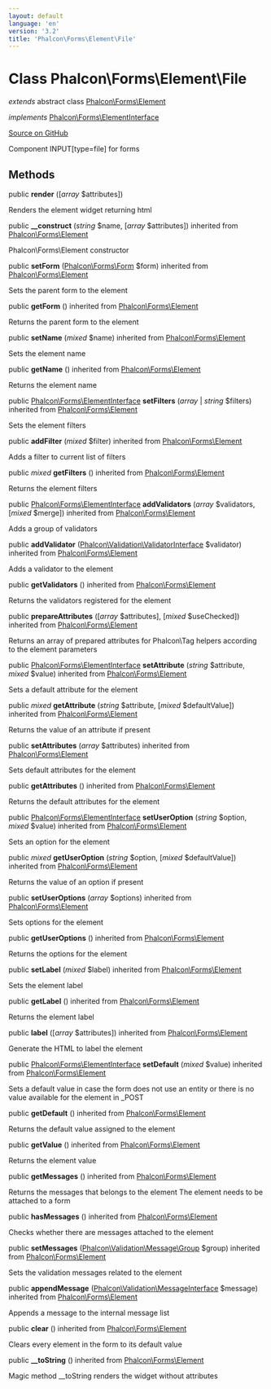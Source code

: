 ```yaml
---
layout: default
language: 'en'
version: '3.2'
title: 'Phalcon\Forms\Element\File'
---
```

# Class **Phalcon\Forms\Element\File**

*extends* abstract class [Phalcon\Forms\Element](/3.2/en/api/Phalcon_Forms_Element)

*implements* [Phalcon\Forms\ElementInterface](/3.2/en/api/Phalcon_Forms_ElementInterface)

<a href="https://github.com/phalcon/cphalcon/tree/v3.2.0/phalcon/forms/element/file.zep" class="btn btn-default btn-sm">Source on GitHub</a>

Component INPUT[type=file] for forms


## Methods
public  **render** ([*array* $attributes])

Renders the element widget returning html



public  **__construct** (*string* $name, [*array* $attributes]) inherited from [Phalcon\Forms\Element](/3.2/en/api/Phalcon_Forms_Element)

Phalcon\Forms\Element constructor



public  **setForm** ([Phalcon\Forms\Form](/3.2/en/api/Phalcon_Forms_Form) $form) inherited from [Phalcon\Forms\Element](/3.2/en/api/Phalcon_Forms_Element)

Sets the parent form to the element



public  **getForm** () inherited from [Phalcon\Forms\Element](/3.2/en/api/Phalcon_Forms_Element)

Returns the parent form to the element



public  **setName** (*mixed* $name) inherited from [Phalcon\Forms\Element](/3.2/en/api/Phalcon_Forms_Element)

Sets the element name



public  **getName** () inherited from [Phalcon\Forms\Element](/3.2/en/api/Phalcon_Forms_Element)

Returns the element name



public [Phalcon\Forms\ElementInterface](/3.2/en/api/Phalcon_Forms_ElementInterface) **setFilters** (*array* | *string* $filters) inherited from [Phalcon\Forms\Element](/3.2/en/api/Phalcon_Forms_Element)

Sets the element filters



public  **addFilter** (*mixed* $filter) inherited from [Phalcon\Forms\Element](/3.2/en/api/Phalcon_Forms_Element)

Adds a filter to current list of filters



public *mixed* **getFilters** () inherited from [Phalcon\Forms\Element](/3.2/en/api/Phalcon_Forms_Element)

Returns the element filters



public [Phalcon\Forms\ElementInterface](/3.2/en/api/Phalcon_Forms_ElementInterface) **addValidators** (*array* $validators, [*mixed* $merge]) inherited from [Phalcon\Forms\Element](/3.2/en/api/Phalcon_Forms_Element)

Adds a group of validators



public  **addValidator** ([Phalcon\Validation\ValidatorInterface](/3.2/en/api/Phalcon_Validation_ValidatorInterface) $validator) inherited from [Phalcon\Forms\Element](/3.2/en/api/Phalcon_Forms_Element)

Adds a validator to the element



public  **getValidators** () inherited from [Phalcon\Forms\Element](/3.2/en/api/Phalcon_Forms_Element)

Returns the validators registered for the element



public  **prepareAttributes** ([*array* $attributes], [*mixed* $useChecked]) inherited from [Phalcon\Forms\Element](/3.2/en/api/Phalcon_Forms_Element)

Returns an array of prepared attributes for Phalcon\Tag helpers
according to the element parameters



public [Phalcon\Forms\ElementInterface](/3.2/en/api/Phalcon_Forms_ElementInterface) **setAttribute** (*string* $attribute, *mixed* $value) inherited from [Phalcon\Forms\Element](/3.2/en/api/Phalcon_Forms_Element)

Sets a default attribute for the element



public *mixed* **getAttribute** (*string* $attribute, [*mixed* $defaultValue]) inherited from [Phalcon\Forms\Element](/3.2/en/api/Phalcon_Forms_Element)

Returns the value of an attribute if present



public  **setAttributes** (*array* $attributes) inherited from [Phalcon\Forms\Element](/3.2/en/api/Phalcon_Forms_Element)

Sets default attributes for the element



public  **getAttributes** () inherited from [Phalcon\Forms\Element](/3.2/en/api/Phalcon_Forms_Element)

Returns the default attributes for the element



public [Phalcon\Forms\ElementInterface](/3.2/en/api/Phalcon_Forms_ElementInterface) **setUserOption** (*string* $option, *mixed* $value) inherited from [Phalcon\Forms\Element](/3.2/en/api/Phalcon_Forms_Element)

Sets an option for the element



public *mixed* **getUserOption** (*string* $option, [*mixed* $defaultValue]) inherited from [Phalcon\Forms\Element](/3.2/en/api/Phalcon_Forms_Element)

Returns the value of an option if present



public  **setUserOptions** (*array* $options) inherited from [Phalcon\Forms\Element](/3.2/en/api/Phalcon_Forms_Element)

Sets options for the element



public  **getUserOptions** () inherited from [Phalcon\Forms\Element](/3.2/en/api/Phalcon_Forms_Element)

Returns the options for the element



public  **setLabel** (*mixed* $label) inherited from [Phalcon\Forms\Element](/3.2/en/api/Phalcon_Forms_Element)

Sets the element label



public  **getLabel** () inherited from [Phalcon\Forms\Element](/3.2/en/api/Phalcon_Forms_Element)

Returns the element label



public  **label** ([*array* $attributes]) inherited from [Phalcon\Forms\Element](/3.2/en/api/Phalcon_Forms_Element)

Generate the HTML to label the element



public [Phalcon\Forms\ElementInterface](/3.2/en/api/Phalcon_Forms_ElementInterface) **setDefault** (*mixed* $value) inherited from [Phalcon\Forms\Element](/3.2/en/api/Phalcon_Forms_Element)

Sets a default value in case the form does not use an entity
or there is no value available for the element in _POST



public  **getDefault** () inherited from [Phalcon\Forms\Element](/3.2/en/api/Phalcon_Forms_Element)

Returns the default value assigned to the element



public  **getValue** () inherited from [Phalcon\Forms\Element](/3.2/en/api/Phalcon_Forms_Element)

Returns the element value



public  **getMessages** () inherited from [Phalcon\Forms\Element](/3.2/en/api/Phalcon_Forms_Element)

Returns the messages that belongs to the element
The element needs to be attached to a form



public  **hasMessages** () inherited from [Phalcon\Forms\Element](/3.2/en/api/Phalcon_Forms_Element)

Checks whether there are messages attached to the element



public  **setMessages** ([Phalcon\Validation\Message\Group](/3.2/en/api/Phalcon_Validation_Message_Group) $group) inherited from [Phalcon\Forms\Element](/3.2/en/api/Phalcon_Forms_Element)

Sets the validation messages related to the element



public  **appendMessage** ([Phalcon\Validation\MessageInterface](/3.2/en/api/Phalcon_Validation_MessageInterface) $message) inherited from [Phalcon\Forms\Element](/3.2/en/api/Phalcon_Forms_Element)

Appends a message to the internal message list



public  **clear** () inherited from [Phalcon\Forms\Element](/3.2/en/api/Phalcon_Forms_Element)

Clears every element in the form to its default value



public  **__toString** () inherited from [Phalcon\Forms\Element](/3.2/en/api/Phalcon_Forms_Element)

Magic method __toString renders the widget without attributes



